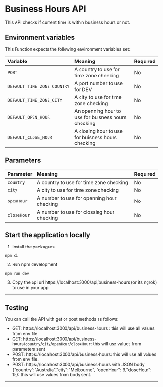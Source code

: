 # Business Hours API

This API checks if current time is within business hours or not.

## Environment variables

This Function expects the following environment variables set:

| Variable            | Meaning                           | Required |
| :------------------ | :-------------------------------- | :------- |
| `PORT` | A country to use for time zone checking | No      |
| `DEFAULT_TIME_ZONE_COUNTRY` | A port number to use for DEV | No      |
| `DEFAULT_TIME_ZONE_CITY` | A city to use for time zone checking | No      |
| `DEFAULT_OPEN_HOUR` | An openning hour to use for buisness hours checking | No      |
| `DEFAULT_CLOSE_HOUR` | A closing hour to use for buisness hours checking | No      |

## Parameters

| Parameter            | Meaning                           | Required |
| :------------------ | :-------------------------------- | :------- |
| `country` | A country to use for time zone checking | No      |
| `city` | A city to use for time zone checking | No      |
| `openHour` | A number to use for openning hour checking | No      |
| `closeHour` | A number to use for clossing hour checking | No      |

## Start the application locally

1. Install the packagaes

```shell
npm ci
```

2. Run npm development

```
npm run dev
```

3. Copy the api url https://localhost:3000/api/business-hours (or its ngrok) to use in your app

---

## Testing

You can call the API with get or post methods as follows:
- GET: https://localhost:3000/api/business-hours : this will use all values from env file
- GET: https://localhost:3000/api/business-hours/`country`/`city`/`openHour`/`closeHour`: this will use values from parameters sent
- POST: https://localhost:3000/api/business-hours: this will use all values from env file.
- POST: https://localhost:3000/api/business-hours with JSON body {"country":"Australia","city":"Melbourne", "openHour": 9,"closeHour": 15}: this will use values from body sent.

---


